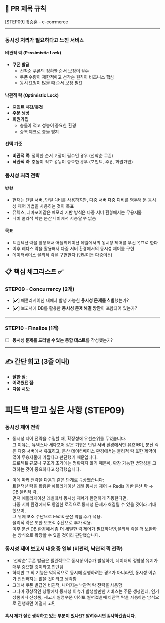 ## :pushpin: PR 제목 규칙
[STEP09] 정승훈 - e-commerce

---
### 동시성 처리가 필요하다고 느낀 서비스

#### **비관적 락 (Pessimistic Lock)**
- **쿠폰 발급**
  - 선착순 쿠폰의 정확한 순서 보장이 필수
  - 쿠폰 수량이 제한적이고 선착순 원칙이 비즈니스 핵심
  - 동시 요청이 많을 때 순서 보장 필요

#### **낙관적 락 (Optimistic Lock)**
- **포인트 차감/충전**
- **주문 생성**
- **회원가입**
  - 충돌이 적고 성능이 중요한 환경
  - 중복 체크로 충돌 방지

#### **선택 기준**
- **비관적 락**: 정확한 순서 보장이 필수인 경우 (선착순 쿠폰)
- **낙관적 락**: 충돌이 적고 성능이 중요한 경우 (포인트, 주문, 회원가입)

### 동시성 처리 전략
#### 방향
  - 현재는 단일 서버, 단일 디비를 사용하지만, 다중 서버 다중 디비를 염두해 둔 동시성 제어 기법을 사용하는 것이 목표
  - 뮤텍스, 세마포어같은 메모리 기반 방식은 다중 서버 환경에서는 무용지물
  - 디비 물리적 락은 분산 디비에서 사용할 수 없음
#### 목표
  - 트랜젝션 락을 활용해서 어플리케이션 레벨에서의 동시성 제어를 우선 목표로 한다
  - 이후 레디스 락을 활용해서 다중 서버 환경에서의 동시성 제어를 구현
  - 데이터베이스 물리적 락을 구현한다 (단일이든 다중이든)

## :clipboard: 핵심 체크리스트 :white_check_mark:

### STEP09 - Concurrency (2개)
- [✔️] 애플리케이션 내에서 발생 가능한 **동시성 문제를 식별**했는가?
- [✔️] 보고서에 DB를 활용한 **동시성 문제 해결 방안**이 포함되어 있는가?

---

### STEP10 - Finalize (1개)
- [ ] **동시성 문제를 드러낼 수 있는 통합 테스트**를 작성했는가?

---

## ✍️ 간단 회고 (3줄 이내)
- **잘한 점**: 
- **어려웠던 점**: 
- **다음 시도**: 

# 피드백 받고 싶은 사항 (STEP09)

### 동시성 제어 전락
- 동시성 제어 전략을 수립할 때, 확장성에 우선순위를 두었습니다.  
  그 이유는, 뮤텍스나 세마포어 같은 기법은 단일 서버 환경에서만 유효하며, 분산 락은 다중 서버에서 유효하고,
  분산 데이터베이스 환경에서는 물리적 락 또한 제약이 많아 무용지물에 가깝다고 판단했기 때문입니다.  
  프로젝트 규모나 구조가 초기에는 명확하지 않기 때문에, 확장 가능한 방향성을 고려하는 것이 중요하다고 생각했습니다.

- 이에 따라 전략을 다음과 같은 단계로 구상했습니다:  
  트랜잭션 락을 활용한 애플리케이션 레벨 동시성 제어 → Redis 기반 분산 락 → DB 물리적 락.  
  먼저 애플리케이션 레벨에서 동시성 제어가 완전하게 작동한다면,  
  다중 서버 환경에서도 동일한 로직으로 동시성 문제가 해결될 수 있을 것이라 기대했으며,  
  그 위에 보조 수단으로 Redis 분산 락을 추가 적용.  
  물리적 락은 또한 보조적 수단으로 추가 적용.  
  이후 분산 DB 환경에서 좀 더 세밀한 락 제어가 필요하다면,물리적 락을 더 보완하는 방식으로 확장할 수 있을 것이라 판단했습니다.

### 동시성 제어 보고서 내용 중 일부 (비관적, 낙관적 락 전략)
 - '선착순' 쿠폰 발급은 필연적으로 동시성 이슈가 발생하며, 데이터의 정합성 유지가 매우 중요할 것이라고 판단됨
 - 하지만 그 외 기능은 악의적으로 동시에 실행하려는 경우가 아니라면, 동시성 이슈가 빈번하지는 않을 것이라고 생각함
 - 그래서 쿠폰 발급엔 비관적, 나머지는 낙관적 락 전략을 사용함
 - 그나마 정상적인 상황에서 동시성 이슈가 발생할만한 서비스는 주문 생성인데, 인기상품이나 신상품, 재고가 일정수준 이하로 떨어졌을때 비관적 락을 사용하는 방식으로 진행하면 어떨지 고민

  #### 혹시 제가 잘못 생각하고 있는 부분이 있나요? 알려주시면 감사하겠습니다.
